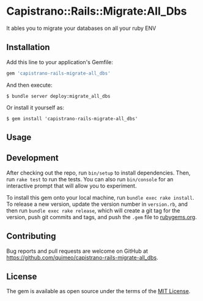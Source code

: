 # Capistrano::Rails::Migrate:All_Dbs

It ables you to migrate your databases on all your ruby ENV

## Installation

Add this line to your application's Gemfile:

```ruby
gem 'capistrano-rails-migrate-all_dbs'
```

And then execute:

    $ bundle server deploy:migrate_all_dbs

Or install it yourself as:

    $ gem install 'capistrano-rails-migrate-all_dbs'

## Usage



## Development

After checking out the repo, run `bin/setup` to install dependencies. Then, run `rake test` to run the tests. You can also run `bin/console` for an interactive prompt that will allow you to experiment.

To install this gem onto your local machine, run `bundle exec rake install`. To release a new version, update the version number in `version.rb`, and then run `bundle exec rake release`, which will create a git tag for the version, push git commits and tags, and push the `.gem` file to [rubygems.org](https://rubygems.org).

## Contributing

Bug reports and pull requests are welcome on GitHub at https://github.com/quimeo/capistrano-rails-migrate-all_dbs.

## License

The gem is available as open source under the terms of the [MIT License](https://opensource.org/licenses/MIT).
